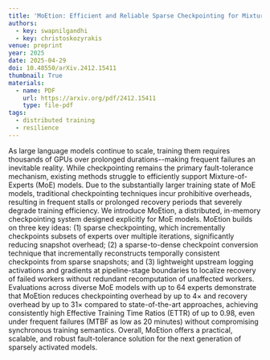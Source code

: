 ```yaml
---
title: 'MoEtion: Efficient and Reliable Sparse Checkpointing for Mixture-of-Experts Models at Scale'
authors:
  - key: swapnilgandhi
  - key: christoskozyrakis
venue: preprint
year: 2025
date: 2025-04-29
doi: 10.48550/arXiv.2412.15411
thumbnail: True
materials:
  - name: PDF
    url: https://arxiv.org/pdf/2412.15411
    type: file-pdf
tags:
  - distributed training
  - resilience
---
```

As large language models continue to scale, training them requires thousands of GPUs over prolonged durations--making frequent failures an inevitable reality. While checkpointing remains the primary fault-tolerance mechanism, existing methods struggle to efficiently support Mixture-of-Experts (MoE) models. Due to the substantially larger training state of MoE models, traditional checkpointing techniques incur prohibitive overheads, resulting in frequent stalls or prolonged recovery periods that severely degrade training efficiency.
We introduce MoEtion, a distributed, in-memory checkpointing system designed explicitly for MoE models. MoEtion builds on three key ideas: (1) sparse checkpointing, which incrementally checkpoints subsets of experts over multiple iterations, significantly reducing snapshot overhead; (2) a sparse-to-dense checkpoint conversion technique that incrementally reconstructs temporally consistent checkpoints from sparse snapshots; and (3) lightweight upstream logging activations and gradients at pipeline-stage boundaries to localize recovery of failed workers without redundant recomputation of unaffected workers. Evaluations across diverse MoE models with up to 64 experts demonstrate that MoEtion reduces checkpointing overhead by up to 4× and recovery overhead by up to 31× compared to state-of-the-art approaches, achieving consistently high Effective Training Time Ratios (ETTR) of up to 0.98, even under frequent failures (MTBF as low as 20 minutes) without compromising synchronous training semantics. Overall, MoEtion offers a practical, scalable, and robust fault-tolerance solution for the next generation of sparsely activated models.